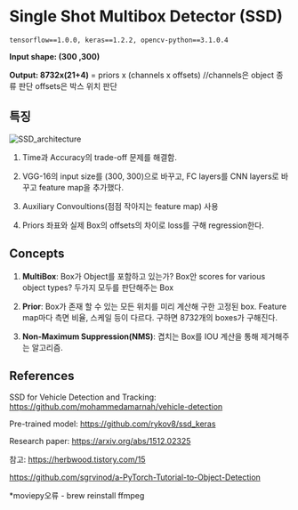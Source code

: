 # Single Shot Multibox Detector (SSD)
```
tensorflow==1.0.0, keras==1.2.2, opencv-python==3.1.0.4
```
__Input shape: (300 ,300)__

__Output: 8732x(21+4)__ = priors x (channels x offsets) //channels은 object 종류 판단 offsets은 박스 위치 판단

## 특징
![SSD_architecture](https://user-images.githubusercontent.com/67774946/152835312-e696b723-d2cd-44ce-bfc1-0a4ece6360aa.png)

1. Time과 Accuracy의 trade-off 문제를 해결함.

2. VGG-16의 input size를 (300, 300)으로 바꾸고, FC layers를 CNN layers로 바꾸고 feature map을 추가했다.

3. Auxiliary Convoultions(점점 작아지는 feature map) 사용

4. Priors 좌표와 실제 Box의 offsets의 차이로 loss를 구해 regression한다.

## Concepts

1. __MultiBox__: Box가 Object를 포함하고 있는가? Box안 scores for various object types? 두가지 모두를 판단해주는 Box

2. __Prior__: Box가 존재 할 수 있는 모든 위치를 미리 계산해 구한 고정된 box. Feature map마다 측면 비율, 스케일 등이 다르다. 구하면 8732개의 boxes가 구해진다.

3. __Non-Maximum Suppression(NMS)__: 겹치는 Box를 IOU 계산을 통해 제거해주는 알고리즘.

## References

SSD for Vehicle Detection and Tracking: https://github.com/mohammedamarnah/vehicle-detection

Pre-trained model: https://github.com/rykov8/ssd_keras

Research paper: https://arxiv.org/abs/1512.02325

참고: https://herbwood.tistory.com/15

https://github.com/sgrvinod/a-PyTorch-Tutorial-to-Object-Detection

*moviepy오류 - brew reinstall ffmpeg

